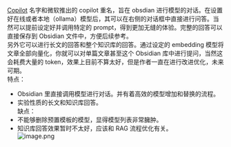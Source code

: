 [Copilot](https://github.com/logancyang/obsidian-copilot) 名字和微软推出的 copilot 重名，旨在 obsdian 进行模型的对话。在设置好在线或者本地（ollama）模型后，其可以在右侧的对话框中直接进行问答。当然可以提前设定好并调用特定的 prompt，得到更加无缝的体验。完整的回答可以直接保存到 Obsidian 文件中，方便后续参考。  
另外它可以进行长文的回答和整个知识库的回答。通过设定的 embedding 模型将文章全部向量化，你就可以对单篇文章甚至这个 Obsidian 库中进行提问，当然这会耗费大量的 token，效果上目前不算太好，但是作者一直在进行改进优化，未来可期。  
特点：

- Obsidian 里直接调用模型进行对话。并有着高效的模型增加和替换的流程。
- 实验性质的长文和知识库回答。  
    缺点：
- 不能够删除预置模板的模型，显得模型列表非常臃肿。
- 知识库回答效果暂时不太好，应该和 RAG 流程优化有关。  
    ![image.png](https://picgo-1306089623.cos.ap-nanjing.myqcloud.com/202410102322446.png)